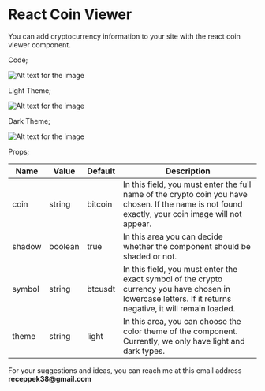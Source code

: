 # React Coin Viewer

You can add cryptocurrency information to your site with the react coin viewer component.

Code;

![Alt text for the image](https://project-storage-phi.vercel.app/coin-viewer-code.png)

Light Theme;

![Alt text for the image](https://project-storage-phi.vercel.app/light-coin-viewer.png)

Dark Theme;

![Alt text for the image](https://project-storage-phi.vercel.app/dark-coin-viewer.png)

Props;

| Name   | Value   | Default | Description                                                                                                                                                |
|--------|---------|---------|------------------------------------------------------------------------------------------------------------------------------------------------------------|
| coin   | string  | bitcoin | In this field, you must enter the full name of the crypto coin you have chosen. If the name is not found exactly, your coin image will not appear.         |
| shadow | boolean | true    | In this area you can decide whether the component should be shaded or not.                                                                                 |
| symbol | string  | btcusdt | In this field, you must enter the exact symbol of the crypto currency you have chosen in lowercase letters. If it returns negative, it will remain loaded. |
| theme  | string  | light   | In this area, you can choose the color theme of the component. Currently, we only have light and dark types.                                               |

For your suggestions and ideas, you can reach me at this email address __receppek38@gmail.com__